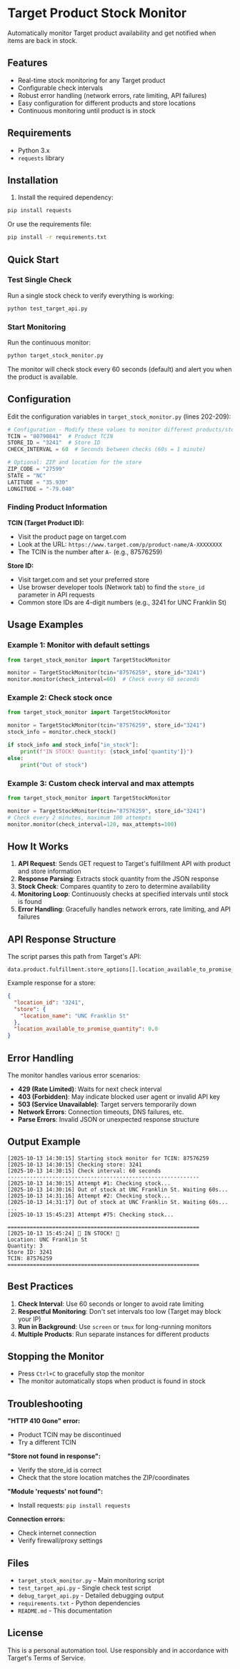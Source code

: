 # Target Product Stock Monitor

Automatically monitor Target product availability and get notified when items are back in stock.

## Features

- Real-time stock monitoring for any Target product
- Configurable check intervals
- Robust error handling (network errors, rate limiting, API failures)
- Easy configuration for different products and store locations
- Continuous monitoring until product is in stock

## Requirements

- Python 3.x
- `requests` library

## Installation

1. Install the required dependency:
```bash
pip install requests
```

Or use the requirements file:
```bash
pip install -r requirements.txt
```

## Quick Start

### Test Single Check

Run a single stock check to verify everything is working:

```bash
python test_target_api.py
```

### Start Monitoring

Run the continuous monitor:

```bash
python target_stock_monitor.py
```

The monitor will check stock every 60 seconds (default) and alert you when the product is available.

## Configuration

Edit the configuration variables in `target_stock_monitor.py` (lines 202-209):

```python
# Configuration - Modify these values to monitor different products/stores
TCIN = "80790841"  # Product TCIN
STORE_ID = "3241"  # Store ID
CHECK_INTERVAL = 60  # Seconds between checks (60s = 1 minute)

# Optional: ZIP and location for the store
ZIP_CODE = "27599"
STATE = "NC"
LATITUDE = "35.930"
LONGITUDE = "-79.040"
```

### Finding Product Information

**TCIN (Target Product ID):**
- Visit the product page on target.com
- Look at the URL: `https://www.target.com/p/product-name/A-XXXXXXXX`
- The TCIN is the number after `A-` (e.g., 87576259)

**Store ID:**
- Visit target.com and set your preferred store
- Use browser developer tools (Network tab) to find the `store_id` parameter in API requests
- Common store IDs are 4-digit numbers (e.g., 3241 for UNC Franklin St)

## Usage Examples

### Example 1: Monitor with default settings

```python
from target_stock_monitor import TargetStockMonitor

monitor = TargetStockMonitor(tcin="87576259", store_id="3241")
monitor.monitor(check_interval=60)  # Check every 60 seconds
```

### Example 2: Check stock once

```python
from target_stock_monitor import TargetStockMonitor

monitor = TargetStockMonitor(tcin="87576259", store_id="3241")
stock_info = monitor.check_stock()

if stock_info and stock_info["in_stock"]:
    print(f"IN STOCK! Quantity: {stock_info['quantity']}")
else:
    print("Out of stock")
```

### Example 3: Custom check interval and max attempts

```python
from target_stock_monitor import TargetStockMonitor

monitor = TargetStockMonitor(tcin="87576259", store_id="3241")
# Check every 2 minutes, maximum 100 attempts
monitor.monitor(check_interval=120, max_attempts=100)
```

## How It Works

1. **API Request**: Sends GET request to Target's fulfillment API with product and store information
2. **Response Parsing**: Extracts stock quantity from the JSON response
3. **Stock Check**: Compares quantity to zero to determine availability
4. **Monitoring Loop**: Continuously checks at specified intervals until stock is found
5. **Error Handling**: Gracefully handles network errors, rate limiting, and API failures

## API Response Structure

The script parses this path from Target's API:
```
data.product.fulfillment.store_options[].location_available_to_promise_quantity
```

Example response for a store:
```json
{
  "location_id": "3241",
  "store": {
    "location_name": "UNC Franklin St"
  },
  "location_available_to_promise_quantity": 0.0
}
```

## Error Handling

The monitor handles various error scenarios:

- **429 (Rate Limited)**: Waits for next check interval
- **403 (Forbidden)**: May indicate blocked user agent or invalid API key
- **503 (Service Unavailable)**: Target servers temporarily down
- **Network Errors**: Connection timeouts, DNS failures, etc.
- **Parse Errors**: Invalid JSON or unexpected response structure

## Output Example

```
[2025-10-13 14:30:15] Starting stock monitor for TCIN: 87576259
[2025-10-13 14:30:15] Checking store: 3241
[2025-10-13 14:30:15] Check interval: 60 seconds
------------------------------------------------------------
[2025-10-13 14:30:15] Attempt #1: Checking stock...
[2025-10-13 14:30:16] Out of stock at UNC Franklin St. Waiting 60s...
[2025-10-13 14:31:16] Attempt #2: Checking stock...
[2025-10-13 14:31:17] Out of stock at UNC Franklin St. Waiting 60s...
...
[2025-10-13 15:45:23] Attempt #75: Checking stock...

============================================================
[2025-10-13 15:45:24] 🎯 IN STOCK! 🎯
Location: UNC Franklin St
Quantity: 3
Store ID: 3241
TCIN: 87576259
============================================================
```

## Best Practices

1. **Check Interval**: Use 60 seconds or longer to avoid rate limiting
2. **Respectful Monitoring**: Don't set intervals too low (Target may block your IP)
3. **Run in Background**: Use `screen` or `tmux` for long-running monitors
4. **Multiple Products**: Run separate instances for different products

## Stopping the Monitor

- Press `Ctrl+C` to gracefully stop the monitor
- The monitor automatically stops when product is found in stock

## Troubleshooting

**"HTTP 410 Gone" error:**
- Product TCIN may be discontinued
- Try a different TCIN

**"Store not found in response":**
- Verify the store_id is correct
- Check that the store location matches the ZIP/coordinates

**"Module 'requests' not found":**
- Install requests: `pip install requests`

**Connection errors:**
- Check internet connection
- Verify firewall/proxy settings

## Files

- `target_stock_monitor.py` - Main monitoring script
- `test_target_api.py` - Single check test script
- `debug_target_api.py` - Detailed debugging output
- `requirements.txt` - Python dependencies
- `README.md` - This documentation

## License

This is a personal automation tool. Use responsibly and in accordance with Target's Terms of Service.
